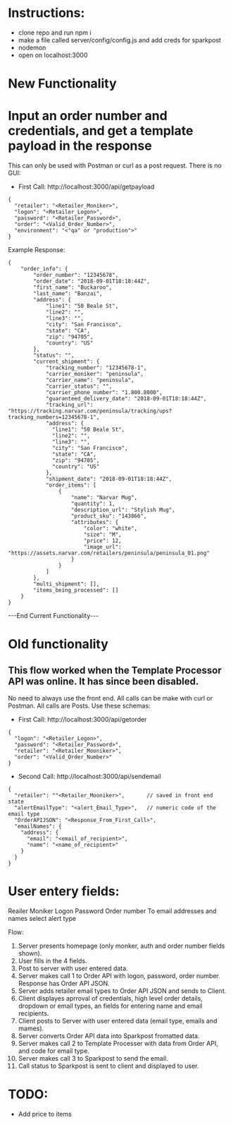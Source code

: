 # Instructions:

- clone repo and run npm i
- make a file called server/config/config.js and add creds for sparkpost
- nodemon
- open on localhost:3000


# New Functionality
# Input an order number and credentials, and get a template payload in the response

This can only be used with Postman or curl as a post request.  There is no GUI:
- First Call: http://localhost:3000/api/getpayload
```
{
  "retailer": "<Retailer_Moniker>",
  "logon": "<Retailer_Logon>",
  "password": "<Retailer_Password>",
  "order": "<Valid_Order_Number>",
  "environment": "<"qa" or "production">"
}
```

Example Response:
```
{
    "order_info": {
        "order_number": "12345678",
        "order_date": "2018-09-01T18:18:44Z",
        "first_name": "Buckaroo",
        "last_name": "Banzai",
        "address": {
            "line1": "50 Beale St",
            "line2": "",
            "line3": "",
            "city": "San Francisco",
            "state": "CA",
            "zip": "94705",
            "country": "US"
        },
        "status": "",
        "current_shipment": {
            "tracking_number": "12345678-1",
            "carrier_moniker": "peninsula",
            "carrier_name": "peninsula",
            "carrier_status": "",
            "carrier_phone_number": "1.800.8000",
            "guaranteed_delivery_date": "2018-09-01T18:18:44Z",
            "tracking_url": "https://tracking.narvar.com/peninsula/tracking/ups?tracking_numbers=12345678-1",
            "address": {
              "line1": "50 Beale St",
              "line2": "",
              "line3": "",
              "city": "San Francisco",
              "state": "CA",
              "zip": "94705",
              "country": "US"
            },
            "shipment_date": "2018-09-01T18:18:44Z",
            "order_items": [
                {
                    "name": "Narvar Mug",
                    "quantity": 1,
                    "description_url": "Stylish Mug",
                    "product_sku": "143866",
                    "attributes": {
                        "color": "white",
                        "size": "M",
                        "price": 12,
                        "image_url": "https://assets.narvar.com/retailers/peninsula/peninsula_01.png"
                    }
                }
            ]
        },
        "multi_shipment": [],
        "items_being_processed": []
    }
}
```


---End Current Functionality---








# Old functionality
## This flow worked when the Template Processor API was online.  It has since been disabled. 

No need to always use the front end.  All calls can be make with curl or Postman.  All calls are Posts.  Use these schemas:
- First Call: http://localhost:3000/api/getorder
```
{
  "logon": "<Retailer_Logon>",
  "password": "<Retailer_Password>",
  "retailer": "<Retailer_Mooniker>",
  "order": "<Valid_Order_Number>"
}
```
- Second Call: http://localhost:3000/api/sendemail
```
{
  "retailer": ""<Retailer_Mooniker>",       // saved in front end state
  "alertEmailType": "<alert_Email_Type>",   // numeric code of the email type
  "OrderAPIJSON": "<Response_From_First_Call>",
  "emailNames": {
    "address": {
      "email": "<email_of_recipient>",
      "name": "<name_of_recipient>"
    }
  }
}
```


# User entery fields:
Reailer Moniker
Logon
Password
Order number
To email addresses and names
select alert type

Flow:
1) Server presents homepage (only monker, auth and order number fields shown).
2) User fills in the 4 fields.
3) Post to server with user entered data.
4) Server makes call 1 to Order API with logon, password, order number. Response has Order API JSON.
5) Server adds retailer email types to Order API JSON and sends to Client.
6) Client displayes aprroval of credentials, high level order details, dropdown or email types, an fields for entering name and email recipients.
7) Client posts to Server with user entered data (email type, emails and mames).
8) Server converts Order API data into Sparkpost fromatted data.
9) Server makes call 2 to Template Processer with data from Order API, and code for email type.
10) Server makes call 3 to Sparkpost to send the email.
11) Call status to Sparkpost is sent to client and displayed to user.

# TODO:
- Add price to items
